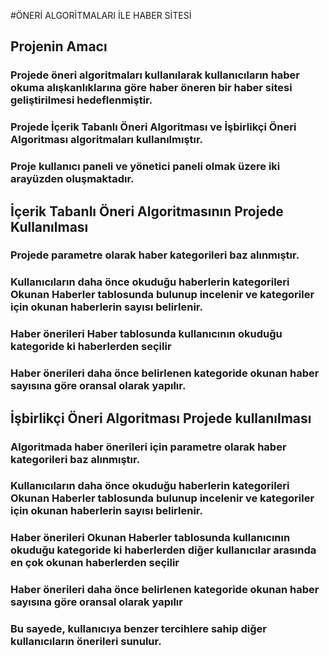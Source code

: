 #ÖNERİ ALGORİTMALARI İLE HABER SİTESİ
## Projenin Amacı
### Projede öneri algoritmaları kullanılarak kullanıcıların haber okuma alışkanlıklarına göre haber öneren bir haber sitesi geliştirilmesi hedeflenmiştir.
### Projede İçerik Tabanlı Öneri Algoritması ve İşbirlikçi Öneri Algoritması algoritmaları kullanılmıştır.
### Proje kullanıcı paneli ve yönetici paneli olmak üzere iki arayüzden oluşmaktadır.
## İçerik Tabanlı Öneri Algoritmasının Projede Kullanılması
### Projede parametre olarak haber kategorileri baz alınmıştır.
### Kullanıcıların daha önce okuduğu haberlerin kategorileri Okunan Haberler tablosunda bulunup incelenir ve kategoriler için okunan haberlerin sayısı belirlenir.
### Haber önerileri Haber tablosunda kullanıcının okuduğu kategoride ki haberlerden seçilir
### Haber önerileri daha önce belirlenen kategoride okunan haber sayısına göre oransal olarak yapılır.
## İşbirlikçi Öneri Algoritması Projede kullanılması
### Algoritmada haber önerileri için parametre olarak haber kategorileri baz alınmıştır.
### Kullanıcıların daha önce okuduğu haberlerin kategorileri Okunan Haberler tablosunda bulunup incelenir ve kategoriler için okunan haberlerin sayısı belirlenir.
### Haber önerileri Okunan Haberler tablosunda kullanıcının okuduğu kategoride ki haberlerden diğer kullanıcılar arasında en çok okunan haberlerden seçilir
### Haber önerileri daha önce belirlenen kategoride okunan haber sayısına göre oransal olarak yapılır
### Bu sayede, kullanıcıya benzer tercihlere sahip diğer kullanıcıların önerileri sunulur.
